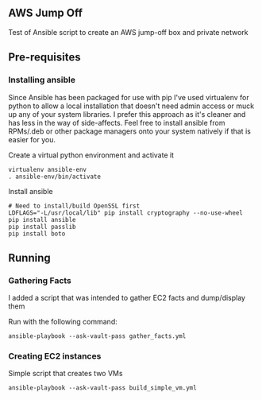 ## AWS Jump Off

Test of Ansible script to create an AWS jump-off box and private network


## Pre-requisites

### Installing ansible

Since Ansible has been packaged for use with pip I've used virtualenv for python to allow a local installation that doesn't need admin access or muck up any of your system libraries.  I prefer this approach as it's cleaner and has less in the way of side-affects.  Feel free to install ansible from RPMs/.deb or other package managers onto your system natively if that is easier for you.

Create a virtual python environment and activate it

```
virtualenv ansible-env
. ansible-env/bin/activate
```

Install ansible

```
# Need to install/build OpenSSL first 
LDFLAGS="-L/usr/local/lib" pip install cryptography --no-use-wheel
pip install ansible
pip install passlib
pip install boto 
```

## Running

### Gathering Facts

I added a script that was intended to gather EC2 facts and dump/display them

Run with the following command:

```
ansible-playbook --ask-vault-pass gather_facts.yml
```

### Creating EC2 instances

Simple script that creates two VMs

```
ansible-playbook --ask-vault-pass build_simple_vm.yml
```


